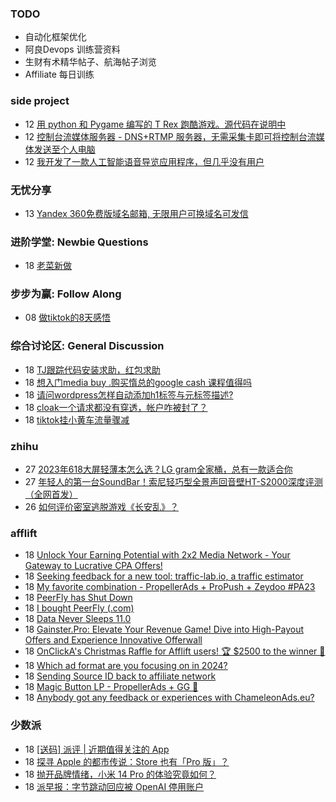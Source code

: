 ### TODO
-  自动化框架优化
-  阿良Devops 训练营资料
-  生财有术精华帖子、航海帖子浏览
-  Affiliate 每日训练

### side project
<!-- sideproject:START -->
-  12 [用 python 和 Pygame 编写的 T Rex 跑酷游戏。源代码在说明中](https://www.youtube.com/watch?v=pZySIXSelCA)
-  12 [控制台流媒体服务器 - DNS+RTMP 服务器，无需采集卡即可将控制台流媒体发送至个人电脑](https://github.com/Aioros/console-streaming-server)
-  12 [我开发了一款人工智能语音导览应用程序，但几乎没有用户](https://www.reddit.com/r/SideProject/comments/18gpp0e/ive_built_an_ai_audio_tour_app_but_have_almost_no/)<!-- sideproject:END -->


### 无忧分享
<!-- ruyo:START -->
-  13 [Yandex 360免费版域名邮箱, 无限用户可换域名可发信](https://51.ruyo.net/18565.html)<!-- ruyo:END -->

### 进阶学堂: Newbie Questions
<!-- advertcn1:START -->
-  18 [老菜新做](https://www.advertcn.com/thread-113347-1-1.html)<!-- advertcn1:END -->

### 步步为赢: Follow Along
<!-- advertcn2:START -->
-  08 [做tiktok的8天感悟](https://www.advertcn.com/thread-113232-1-1.html)<!-- advertcn2:END -->

### 综合讨论区: General Discussion
<!-- advertcn3:START -->
-  18 [TJ跟踪代码安装求助，红包求助](https://www.advertcn.com/thread-113352-1-1.html)
-  18 [想入门media buy .购买惰总的google cash 课程值得吗](https://www.advertcn.com/thread-113350-1-1.html)
-  18 [请问wordpress怎样自动添加h1标签与元标签描述?](https://www.advertcn.com/thread-113346-1-1.html)
-  18 [cloak一个请求都没有穿透，帐户咋被封了？](https://www.advertcn.com/thread-113344-1-1.html)
-  18 [tiktok挂小黄车流量骤减](https://www.advertcn.com/thread-113343-1-1.html)<!-- advertcn3:END -->


### zhihu
<!-- zhihu:START -->
-  27 [2023年618大屏轻薄本怎么选？LG gram全家桶，总有一款适合你](http://zhuanlan.zhihu.com/p/632641888?utm_campaign=rss&utm_medium=rss&utm_source=rss&utm_content=title)
-  27 [年轻人的第一台SoundBar！索尼轻巧型全景声回音壁HT-S2000深度评测（全网首发）](http://zhuanlan.zhihu.com/p/630990296?utm_campaign=rss&utm_medium=rss&utm_source=rss&utm_content=title)
-  26 [如何评价密室逃脱游戏《长安乱》？](http://www.zhihu.com/question/563950552/answer/3045961312?utm_campaign=rss&utm_medium=rss&utm_source=rss&utm_content=title)<!-- zhihu:END -->

### afflift
<!-- afflift:START -->
-  18 [Unlock Your Earning Potential with 2x2 Media Network - Your Gateway to Lucrative CPA Offers!](https://afflift.com/f/threads/unlock-your-earning-potential-with-2x2-media-network-your-gateway-to-lucrative-cpa-offers.12303/)
-  18 [Seeking feedback for a new tool: traffic-lab.io, a traffic estimator](https://afflift.com/f/threads/seeking-feedback-for-a-new-tool-traffic-lab-io-a-traffic-estimator.12301/)
-  18 [My favorite combination - PropellerAds + ProPush + Zeydoo #PA23](https://afflift.com/f/threads/my-favorite-combination-propellerads-propush-zeydoo-pa23.11586/)
-  18 [PeerFly has Shut Down](https://afflift.com/f/threads/peerfly-has-shut-down.2339/)
-  18 [I bought PeerFly &lpar;.com&rpar;](https://afflift.com/f/threads/i-bought-peerfly-com.12297/)
-  18 [Data Never Sleeps 11.0](https://afflift.com/f/threads/data-never-sleeps-11-0.12287/)
-  18 [Gainster.Pro: Elevate Your Revenue Game! Dive into High-Payout Offers and Experience Innovative Offerwall](https://afflift.com/f/threads/gainster-pro-elevate-your-revenue-game-dive-into-high-payout-offers-and-experience-innovative-offerwall.12302/)
-  18 [OnClickA&#39;s Christmas Raffle for Afflift users! 🏆 $2500 to the winner 🌟](https://afflift.com/f/threads/onclickas-christmas-raffle-for-afflift-users-%F0%9F%8F%86-2500-to-the-winner-%F0%9F%8C%9F.12219/)
-  18 [Which ad format are you focusing on in 2024?](https://afflift.com/f/threads/which-ad-format-are-you-focusing-on-in-2024.12222/)
-  18 [Sending Source ID back to affiliate network](https://afflift.com/f/threads/sending-source-id-back-to-affiliate-network.12225/)
-  18 [Magic Button LP - PropellerAds + GG 
🚀](https://afflift.com/f/threads/magic-button-lp-propellerads-gg-%F0%9F%9A%80.12269/)
-  18 [Anybody got any feedback or experiences with ChameleonAds.eu?](https://afflift.com/f/threads/anybody-got-any-feedback-or-experiences-with-chameleonads-eu.12274/)<!-- afflift:END -->

### 少数派
<!-- sspai:START -->
-  18 [[送码] 派评 | 近期值得关注的 App](https://sspai.com/post/85158)
-  18 [探寻 Apple 的都市传说：Store 也有「Pro 版」？](https://sspai.com/post/84561)
-  18 [抛开品牌情绪，小米 14 Pro 的体验究竟如何？](https://sspai.com/post/85064)
-  18 [派早报：字节跳动回应被 OpenAI 停用账户](https://sspai.com/post/85139)<!-- sspai:END -->
